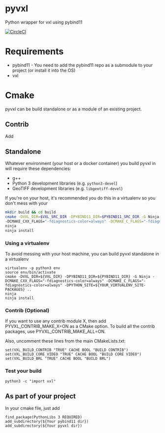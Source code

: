 # pyvxl
Python wrapper for vxl using pybind11

[![CircleCI](https://circleci.com/gh/VisionSystemsInc/pyvxl.svg?style=svg)](https://circleci.com/gh/VisionSystemsInc/pyvxl)

# Requirements

- pybind11 - You need to add the pybind11 repo as a submodule to your project (or install it into the OS)
- vxl

# Cmake

pyvxl can be build standalone or as a module of an existing project.

## Contrib
Add 

## Standalone

Whatever environment (your host or a docker container) you build pyvxl in will require these dependencies:
- g++
- Python 3 development libraries (e.g. `python3-devel`)
- GeoTIFF development libraries (e.g. `libgeotiff-devel`)

If you're on your host, it's recommended you do this in a virtualenv so you don't mess with your

```bash
mkdir build && cd build
cmake -DVXL_DIR=$VXL_SRC_DIR -DPYBIND11_DIR=$PYBIND11_SRC_DIR -G Ninja $PYVXL_SRC_DIR
-DCMAKE_CXX_FLAGS="-fdiagnostics-color=always" -DCMAKE_C_FLAGS="-fdiagnostics-color=always" ..
ninja
ninja install
```

### Using a virtualenv
To avoid messing with your host machine, you can build pyvxl standalone in a virtualenv

```
virtualenv -p python3 env
source env/bin/activate
cmake -DVXL_DIR=${VXL_DIR} -DPYBIND11_DIR=${PYBIND11_DIR} -G Ninja -DCMAKE_CXX_FLAGS="-fdiagnostics-color=always" -DCMAKE_C_FLAGS="-fdiagnostics-color=always" -DPYTHON_SITE=${YOUR_VIRTUALENV_SITE-PACKAGES} ..
ninja
ninja install
```

### Contrib (Optional)

If you want to use any contrib module X, then add PYVXL_CONTRIB_MAKE_X=ON as a CMake option. To build all the contrib packages, use PYVXL_CONTRIB_MAKE_ALL=ON.

Also, uncomment these lines from the main CMakeLists.txt:

```
set(VXL_BUILD_CONTRIB "TRUE" CACHE BOOL "BUILD CONTRIB")
set(VXL_BUILD_CORE_VIDEO "TRUE" CACHE BOOL "BUILD CORE VIDEO")
set(VXL_BUILD_BRL "TRUE" CACHE BOOL "BUILD BRL")
```

### Test your build

```
python3 -c "import vxl"
```

## As part of your project
In your cmake file, just add

```
find_package(PythonLibs 3 REQUIRED)
add_subdirectory(${Your pybind11 dir})
add_subdirectory(${Your pyvxl dir})
```

